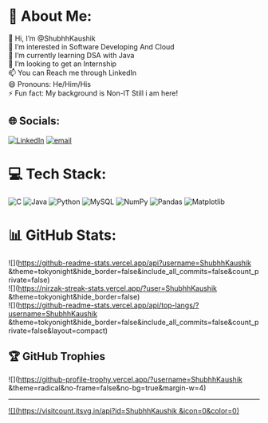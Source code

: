 # 💫 About Me:
👋 Hi, I’m @ShubhhKaushik<br>👀 I’m interested in Software Developing And Cloud<br>🌱 I’m currently learning DSA with Java<br>💞️ I’m looking to get an Internship<br>📫 You can Reach me through LinkedIn<br>😄 Pronouns: He/Him/His<br>⚡ Fun fact: My background is Non-IT Still i am here!


## 🌐 Socials:
[![LinkedIn](https://img.shields.io/badge/LinkedIn-%230077B5.svg?logo=linkedin&logoColor=white)](https://linkedin.com/in/https://www.linkedin.com/in/shubhhkaushik/) [![email](https://img.shields.io/badge/Email-D14836?logo=gmail&logoColor=white)](mailto:shubhkaushik1002@gmail.com) 

# 💻 Tech Stack:
![C](https://img.shields.io/badge/c-%2300599C.svg?style=for-the-badge&logo=c&logoColor=white) ![Java](https://img.shields.io/badge/java-%23ED8B00.svg?style=for-the-badge&logo=openjdk&logoColor=white) ![Python](https://img.shields.io/badge/python-3670A0?style=for-the-badge&logo=python&logoColor=ffdd54) ![MySQL](https://img.shields.io/badge/mysql-4479A1.svg?style=for-the-badge&logo=mysql&logoColor=white) ![NumPy](https://img.shields.io/badge/numpy-%23013243.svg?style=for-the-badge&logo=numpy&logoColor=white) ![Pandas](https://img.shields.io/badge/pandas-%23150458.svg?style=for-the-badge&logo=pandas&logoColor=white) ![Matplotlib](https://img.shields.io/badge/Matplotlib-%23ffffff.svg?style=for-the-badge&logo=Matplotlib&logoColor=black)
# 📊 GitHub Stats:
![](https://github-readme-stats.vercel.app/api?username=ShubhhKaushik &theme=tokyonight&hide_border=false&include_all_commits=false&count_private=false)<br/>
![](https://nirzak-streak-stats.vercel.app/?user=ShubhhKaushik &theme=tokyonight&hide_border=false)<br/>
![](https://github-readme-stats.vercel.app/api/top-langs/?username=ShubhhKaushik &theme=tokyonight&hide_border=false&include_all_commits=false&count_private=false&layout=compact)

## 🏆 GitHub Trophies
![](https://github-profile-trophy.vercel.app/?username=ShubhhKaushik &theme=radical&no-frame=false&no-bg=true&margin-w=4)

---
[![](https://visitcount.itsvg.in/api?id=ShubhhKaushik &icon=0&color=0)](https://visitcount.itsvg.in)

<!-- Proudly created with GPRM ( https://gprm.itsvg.in ) -->
